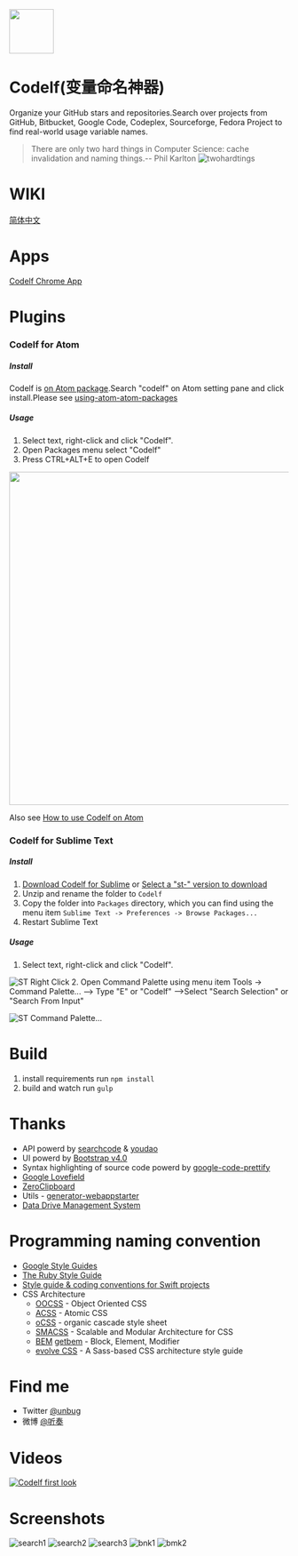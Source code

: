   <img src="http://unbug.github.io/codelf/resources/images/codelf_logo.png" width="80">

Codelf(变量命名神器)
=================
Organize your GitHub stars and repositories.Search over projects from GitHub, Bitbucket, Google Code, Codeplex, Sourceforge, Fedora Project to find real-world usage variable names. 

  >There are only two hard things in Computer Science: cache invalidation and naming things.-- Phil Karlton
  ![twohardtings](http://unbug.github.io/codelf/resources/images/twohardtings.jpg)

WIKI
=================
[简体中文](https://github.com/unbug/codelf/wiki)
  
Apps
=================
[Codelf Chrome App](https://chrome.google.com/webstore/detail/codelf-best-github-stars/jnmjaglhmmcplekpfnblniiammmdpaan)

Plugins
=================
### Codelf for Atom

##### Install
  Codelf is [on Atom package](https://atom.io/packages/codelf).Search "codelf" on Atom setting pane and click install.Please see [using-atom-atom-packages](https://atom.io/docs/v1.4.1/using-atom-atom-packages) 

##### Usage
  1. Select text, right-click and click "Codelf".
  2. Open Packages menu select "Codelf"
  3. Press CTRL+ALT+E to open Codelf
  
  <img src="https://cloud.githubusercontent.com/assets/799578/12577706/2b6d4970-c457-11e5-83d3-dba0ce2c867c.gif" width="600">

  Also see [How to use Codelf on Atom](https://github.com/unbug/atom-codelf#usage)


### Codelf for Sublime Text

##### Install
  1. [Download Codelf for Sublime](https://github.com/unbug/codelf/archive/st-0.0.3.zip) or [Select a "st-" version to download](https://github.com/unbug/codelf/tags)
  2. Unzip and rename the folder to `Codelf`
  3. Copy the folder into `Packages` directory, which you can find using the menu item `Sublime Text -> Preferences -> Browse Packages...`
  4. Restart Sublime Text

##### Usage
  1. Select text, right-click and click "Codelf". 
  
  ![ST Right Click](https://cloud.githubusercontent.com/assets/799578/12536608/655d4f72-c2e5-11e5-8836-7ce733f47eed.png)
  2. Open Command Palette using menu item Tools -> Command Palette... --> Type "E" or "Codelf" -->Select "Search Selection" or "Search From Input"
  
  ![ST Command Palette...](https://cloud.githubusercontent.com/assets/799578/12536569/10422964-c2e4-11e5-9530-6efb742dad3c.png)
  

Build
=================
1. install requirements run ```npm install```
2. build and watch run ```gulp```

Thanks
=================
  * API powerd by [searchcode](http://searchcode.com/) & [youdao](http://fanyi.youdao.com/)
  * UI powerd by [Bootstrap v4.0](http://v4-alpha.getbootstrap.com/)
  * Syntax highlighting of source code powerd by [google-code-prettify](https://github.com/google/code-prettify)
  * [Google Lovefield](https://github.com/google/lovefield)
  * [ZeroClipboard](https://github.com/zeroclipboard/zeroclipboard)
  * Utils - [generator-webappstarter](https://github.com/unbug/generator-webappstarter)
  * [Data Drive Management System](https://github.com/unbug/ddms)
  

Programming naming convention
=============================
  * [Google Style Guides](https://github.com/google/styleguide)
  * [The Ruby Style Guide](https://github.com/bbatsov/ruby-style-guide)
  * [Style guide & coding conventions for Swift projects](https://github.com/github/swift-style-guide)
  * CSS Architecture
    * [OOCSS](http://github.com/stubbornella/oocss/wiki) - Object Oriented CSS
    * [ACSS](https://www.lucidchart.com/techblog/2014/01/31/atomic-css-tool-set/) - Atomic CSS
    * [oCSS](http://krasimir.github.io/organic-css/) - organic cascade style sheet
    * [SMACSS](http://smacss.com/) - Scalable and Modular Architecture for CSS
    * [BEM](http://bem.info/) [getbem](http://getbem.com/) - Block, Element, Modifier
    * [evolve CSS](http://www.evolvecss.com/) - A Sass-based CSS architecture style guide 
    

Find me
=================
  * Twitter [@unbug](https://twitter.com/unbug)
  * 微博 [@听奏](http://weibo.com/unbug)

Videos
===============
[![Codelf first look](https://cloud.githubusercontent.com/assets/799578/12520673/e037c0c6-c180-11e5-8342-cb291b98dcab.png)](https://youtu.be/Uqg8HWaa-2c)
  
Screenshots
================
![search1](https://cloud.githubusercontent.com/assets/799578/12498414/5a95d06e-c0dd-11e5-8a38-247e294df7ab.png)
![search2](https://cloud.githubusercontent.com/assets/799578/12498417/5aaf5ce6-c0dd-11e5-96be-af3900407d51.png)
![search3](https://cloud.githubusercontent.com/assets/799578/12498416/5a99eff0-c0dd-11e5-8458-1668d72a27ed.png)
![bnk1](https://cloud.githubusercontent.com/assets/799578/12507895/9945d290-c133-11e5-8bb9-ff5d5dec0cfe.png)
![bmk2](https://cloud.githubusercontent.com/assets/799578/12507854/5d2d328a-c133-11e5-85eb-d4da1c38a747.png)
